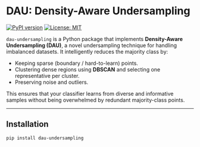# DAU: Density-Aware Undersampling

[![PyPI version](https://img.shields.io/pypi/v/dau-undersampling.svg)](https://pypi.org/project/dau-undersampling/)
[![License: MIT](https://img.shields.io/badge/License-MIT-yellow.svg)](LICENSE)

`dau-undersampling` is a Python package that implements **Density-Aware Undersampling (DAU)**, a novel undersampling technique for handling imbalanced datasets.
It intelligently reduces the majority class by:
- Keeping sparse (boundary / hard-to-learn) points.
- Clustering dense regions using **DBSCAN** and selecting one representative per cluster.
- Preserving noise and outliers.

This ensures that your classifier learns from diverse and informative samples without being overwhelmed by redundant majority-class points.

---

##  Installation

```bash
pip install dau-undersampling
